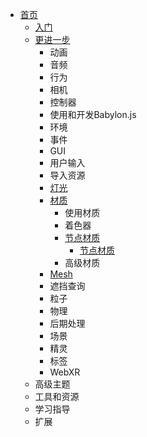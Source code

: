 * [首页](../../../)
    * [入门](../../../入门/)
    * [更进一步](../../)
        * 动画
        * 音频
        * 行为
        * 相机
        * 控制器
        * 使用和开发Babylon.js
        * 环境
        * 事件
        * GUI
        * 用户输入
        * 导入资源
        * [灯光](../../Lights/)
        * [材质](../)
            * 使用材质
            * 着色器
            * [节点材质](./)
                * [节点材质](./节点材质)
            * 高级材质
        * [Mesh](../../Mesh/)
        * 遮挡查询
        * 粒子
        * 物理
        * 后期处理
        * 场景
        * 精灵
        * 标签
        * WebXR
    * 高级主题
    * 工具和资源
    * 学习指导
    * 扩展